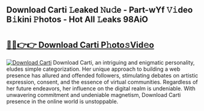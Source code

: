 ## Download Carti 𝙻eaked 𝙽u𝚍e - Part-wYf 𝚅𝚒deo B𝚒kini 𝙿hotos - Hot All 𝙻eaks 98AiO

# <h2><a href="http://ld5blj.urlbe.top/?page=Download+Carti">🔗🔗👉👉 Download Carti P𝚑oto𝚜Vid𝚎o</a></h2>

[![Download Carti](https://i.imgur.com/eBuTRDB.gif)](http://ld5blj.urlbe.top/?page=Download+Carti)
Download Carti, an intriguing and enigmatic personality, eludes simple categorization. Her unique approach to building a web presence has allured and offended followers, stimulating debates on artistic expression, consent, and the essence of virtual communities. Regardless of her future endeavors, her influence on the digital realm is undeniable. With unwavering commitment and undeniable magnetism, Download Carti presence in the online world is unstoppable.

